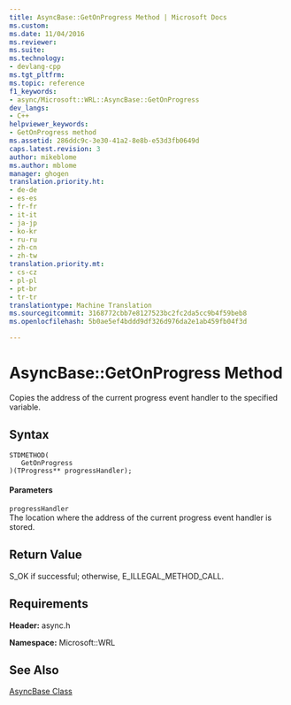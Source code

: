 ```yaml
---
title: AsyncBase::GetOnProgress Method | Microsoft Docs
ms.custom: 
ms.date: 11/04/2016
ms.reviewer: 
ms.suite: 
ms.technology:
- devlang-cpp
ms.tgt_pltfrm: 
ms.topic: reference
f1_keywords:
- async/Microsoft::WRL::AsyncBase::GetOnProgress
dev_langs:
- C++
helpviewer_keywords:
- GetOnProgress method
ms.assetid: 286ddc9c-3e30-41a2-8e8b-e53d3fb0649d
caps.latest.revision: 3
author: mikeblome
ms.author: mblome
manager: ghogen
translation.priority.ht:
- de-de
- es-es
- fr-fr
- it-it
- ja-jp
- ko-kr
- ru-ru
- zh-cn
- zh-tw
translation.priority.mt:
- cs-cz
- pl-pl
- pt-br
- tr-tr
translationtype: Machine Translation
ms.sourcegitcommit: 3168772cbb7e8127523bc2fc2da5cc9b4f59beb8
ms.openlocfilehash: 5b0ae5ef4bddd9df326d976da2e1ab459fb04f3d

---
```

# AsyncBase::GetOnProgress Method
Copies the address of the current progress event handler to the specified variable.  
  
## Syntax  
  
```  
STDMETHOD(  
   GetOnProgress  
)(TProgress** progressHandler);  
```  
  
#### Parameters  
 `progressHandler`  
 The location where the address of the current progress event handler is stored.  
  
## Return Value  
 S_OK if successful; otherwise, E_ILLEGAL_METHOD_CALL.  
  
## Requirements  
 **Header:** async.h  
  
 **Namespace:** Microsoft::WRL  
  
## See Also  
 [AsyncBase Class](../windows/asyncbase-class.md)


<!--HONumber=Jan17_HO1-->


